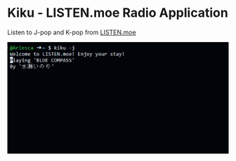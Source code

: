 # Kiku - LISTEN.moe Radio Application
Listen to J-pop and K-pop from [LISTEN.moe](https://listen.moe)

!["Example of Kiku running in a terminal](.github/example.png)